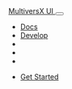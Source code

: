 <div class="container position-sticky z-index-sticky top-0">
  <div class="row">
    <div class="col-12">
      <nav class="navbar navbar-expand-lg bg-black-200 border-radius-sm top-0 z-index-3 shadow position-absolute my-3 py-2 start-0 end-0 mx-2">
        <div class="container-fluid px-1">
          <a class="navbar-brand text-white font-weight-bolder ms-lg-0 " href="{{root}}"> MultiversX UI </a>
          <button class="navbar-toggler shadow-none ms-2" type="button" data-bs-toggle="collapse" data-bs-target="#navigation" aria-controls="navigation" aria-expanded="false" aria-label="Toggle navigation">
            <span class="navbar-toggler-icon mt-2">
              <span class="navbar-toggler-bar bar1"></span>
              <span class="navbar-toggler-bar bar2"></span>
              <span class="navbar-toggler-bar bar3"></span>
            </span>
          </button>
          <div class="collapse navbar-collapse" id="navigation">
            <ul class="navbar-nav ms-auto">
              <li class="nav-item">
                <a class="nav-link text-white font-weight-bold d-flex align-items-center me-2 " aria-current="page" href="{{root}}docs/overview/">
                  Docs
                </a>
              </li>
              <li class="nav-item">
                <a class="nav-link text-white font-weight-bold d-flex align-items-center me-2 " aria-current="page" href="{{root}}#section-tools">
                  Develop
                </a>
              </li>
              <li class="nav-item">
                <a class="nav-link text-white font-weight-bold d-flex align-items-center me-2 " aria-current="page" href="https://discord.com/invite/FhCJCaHdQa" rel="nofollow" target="_blank">
                  <i class="fab text-lg fa-discord"></i>
                </a>
              </li>
              <li class="nav-item">
                <a class="nav-link text-white font-weight-bold d-flex align-items-center me-2 " aria-current="page" href="https://github.com/web3-creative-tim" rel="nofollow" target="_blank">
                  <i class="fab text-lg fa-github"></i>
                </a>
              </li>
              <li class="nav-item">
                <a class="nav-link text-white font-weight-bold d-flex align-items-center me-2 btn btn-icon btn-outline-white mb-0" aria-current="page" onclick="switchMode(this)" rel="nofollow" target="_blank">
                  <i class="fa text-lg fa-sun"></i>
                </a>
              </li>
            </ul>
            <ul class="navbar-nav d-lg-block d-none">
              <li class="nav-item ms-2">
                <a href="{{root}}docs/quick-start/" class="btn btn-sm btn-primary mb-0 border-radius-sm">Get Started</a>
              </li>
            </ul>
          </div>
        </div>
      </nav>
    </div>
  </div>
</div>
